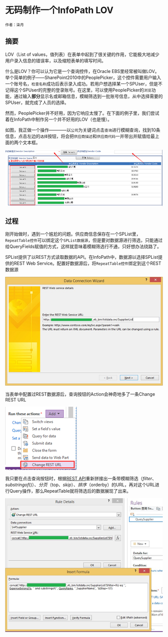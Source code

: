 # 无码制作一个InfoPath LOV
    作者：柒月

## 摘要
LOV（List of values，值列表）在表单中起到了很关键的作用，它能极大地减少用户录入信息的错误率，以及缩短表单的填写时间。

什么是LOV？你可以认为它是一个查询控件，在Oracle EBS里经常被叫做LOV。举个简单的例子——SharePoint2010中的PeoplePicker，这个控件需要用户输入一个账号名，`检查名称`成功后表示录入成功。若用户想选择某一个SPUser，但是不记得这个SPUser的完整的登录账号。在这里，可以使用PeoplePicker的`浏览`功能，通过输入**部分**显示名或邮箱信息，模糊筛选到一批账号信息，从中选择需要的SPUser，就完成了人员的选择。

然而，PeoplePicker并不好用，因为它响应太慢了。在下面的例子里，我们尝试着在InfoPath中制作另一个并不好用的LOV（也是慢）。

如图，我正做一个操作————以`公司`为关键词点击`查询`进行模糊查询，找到10条信息，点击左边的`选择`按钮，将会把`供应商描述`和`供应商代码`一并带出并赋值给最上面的两个文本框。

![](imgs/20150610.002.jpg)

## 过程

刚开始做时，遇到一个尴尬的问题。供应商信息保存在一个SPList里，`RepeatTable控件`可以绑定这个`SPList数据源`，但是要对数据源进行筛选，只能通过给QueryFields赋值的方式，这样就意味着模糊筛选行不通，只好想办法绕路了。

SPList提供了以REST方式读取数据的API。在InfoPath中，数据源以选择SPList提供的REST Web Service。配置好数据源后，将`RepeatTable控件`绑定到这个REST数据源

![](imgs/20150610.003.jpg)

当表单中配置过REST数据源后，查询按钮的Action会神奇地多了一条Change REST URL

![](imgs/20150610.001.png)

我只要在点击查询按钮时，根据[REST API](https://msdn.microsoft.com/en-us/library/fp142385 "REST API")重新拼接出一条带模糊筛选（$filter、substringof()）、分页（$top、$skip）、排序（$orderby）的URL，再对这个URL进行Query操作，那么RepeatTable就将筛选后的数据展现了出来。

![](imgs/20150610.004.jpg)
